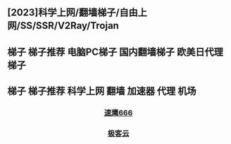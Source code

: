 ## [2023]科学上网/翻墙梯子/自由上网/SS/SSR/V2Ray/Trojan  
## 梯子 梯子推荐 电脑PC梯子 国内翻墙梯子 欧美日代理梯子  
## 梯子 梯子推荐 科学上网 翻墙 加速器 代理 机场  

<!-- ### <center> [几鸡](https://103.186.187.63/waf/HDU12)  -->

### <center> [速鹰666](https://suying00.com/auth/register?code=dF7y) 
### <center> [极客云](https://jike251.xyz/auth/register?code=DOYt) 
<!-- ### <center> [FASTLINK](https://v01.fl-aff.com/auth/register?code=A1vi) 


 ### <center> [奇の旅](https://www.q1travel.cloud/aff.php?aff=5290)
### <center> [1UPS.TOP](https://1ups.top/register?aff=156357)
### [https://mojie.cyou](https://mojie.cyou/#/register?code=bwiAOBZQ
### [https://www.paopao.dog](https://www.paopao.dog/#/register?code=0d4OB2HG
### [https://keko.club](https://keko.club/#/register?code=73xyhM2X
 -->
